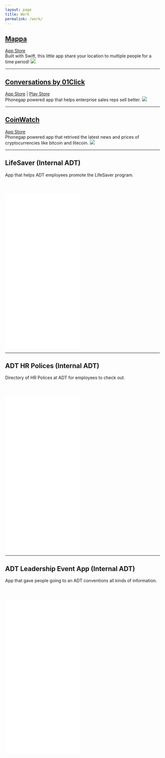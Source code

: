 ```yaml
---
layout: page
title: Work
permalink: /work/
---
```


<h2 class="h2-link"><a href="http://www.01click.net/">Mappa</a></h2>

<div class="subheader-links">
  <a href="https://itunes.apple.com/us/app/mappa/id931699397?mt=8">App Store</a>
</div>
Built with Swift, this little app share your location to multiple people for a time period!
<img class="work-screenshot" src="{{ site.baseurl }}/images/mappa.png">

<hr>

<h2 class="h2-link"><a href="http://www.01click.net/">Conversations by 01Click</a></h2>

<div class="subheader-links">
  <a href="https://itunes.apple.com/us/app/conversations-by-01click/id733144765?mt=8">App Store</a> | <a href="https://play.google.com/store/apps/details?id=net.zero1Click.conversations&hl=en">Play Store</a>
</div>
Phonegap powered app that helps enterprise sales reps sell better.
<img class="work-screenshot" src="{{ site.baseurl }}/images/conversations_01click.png">

<hr>

<h2 class="h2-link"><a href="http://www.coinwatchapp.com/">CoinWatch</a></h2>
<div class="subheader-links">
  <a href="https://itunes.apple.com/us/app/coinwatch/id646583472?mt=8">App Store</a>
</div>
Phonegap powered app that retrived the latest news and prices of cryptocurrencies like bitcoin and litecoin.
<img class="work-screenshot" src="{{ site.baseurl }}/images/coinwatch.png">


<hr>

<h2 class="h2-link">LifeSaver (Internal ADT)</h2>

App that helps ADT employees promote the LifeSaver program.

<iframe style="margin-top: 40px;" src="//player.vimeo.com/video/65975837" width="244" height="500" frameborder="0" webkitallowfullscreen mozallowfullscreen allowfullscreen></iframe>


<hr>

<h2 class="h2-link">ADT HR Polices (Internal ADT)</h2>

Directory of HR Polices at ADT for employees to check out.

<iframe style="margin-top: 40px;" src="//player.vimeo.com/video/65975473" width="244" height="500" frameborder="0" webkitallowfullscreen mozallowfullscreen allowfullscreen></iframe>


<hr>

<h2 class="h2-link">ADT Leadership Event App (Internal ADT)</h2>

App that gave people going to an ADT conventions all kinds of information.

<iframe style="margin-top: 40px;" src="//player.vimeo.com/video/65975836" width="244" height="500" frameborder="0" webkitallowfullscreen mozallowfullscreen allowfullscreen></iframe>
